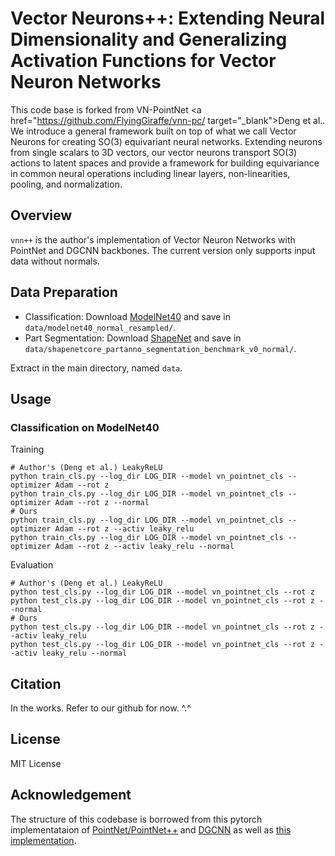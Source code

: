 # Vector Neurons++: Extending Neural Dimensionality and Generalizing Activation Functions for Vector Neuron Networks

This code base is forked from VN-PointNet <a href="https://github.com/FlyingGiraffe/vnn-pc/ target="_blank">Deng et al.</a>.
We introduce a general framework built on top of what we call Vector Neurons for creating SO(3) equivariant neural networks. Extending neurons from single scalars to 3D vectors, our vector neurons transport SO(3) actions to latent spaces and provide a framework for building equivariance in common neural operations including linear layers, non-linearities, pooling, and normalization.

## Overview
`vnn++` is the author's implementation of Vector Neuron Networks with PointNet and DGCNN backbones. The current version only supports input data without normals.

## Data Preparation

+ Classification: Download [ModelNet40](https://shapenet.cs.stanford.edu/media/modelnet40_normal_resampled.zip) and save in `data/modelnet40_normal_resampled/`.
+ Part Segmentation: Download [ShapeNet](https://shapenet.cs.stanford.edu/media/shapenetcore_partanno_segmentation_benchmark_v0_normal.zip)  and save in `data/shapenetcore_partanno_segmentation_benchmark_v0_normal/`.

Extract in the main directory, named `data`.  

## Usage

### Classification on ModelNet40
Training
```
# Author's (Deng et al.) LeakyReLU
python train_cls.py --log_dir LOG_DIR --model vn_pointnet_cls --optimizer Adam --rot z
python train_cls.py --log_dir LOG_DIR --model vn_pointnet_cls --optimizer Adam --rot z --normal
# Ours
python train_cls.py --log_dir LOG_DIR --model vn_pointnet_cls --optimizer Adam --rot z --activ leaky_relu
python train_cls.py --log_dir LOG_DIR --model vn_pointnet_cls --optimizer Adam --rot z --activ leaky_relu --normal
```

Evaluation
```
# Author's (Deng et al.) LeakyReLU
python test_cls.py --log_dir LOG_DIR --model vn_pointnet_cls --rot z
python test_cls.py --log_dir LOG_DIR --model vn_pointnet_cls --rot z --normal
# Ours
python test_cls.py --log_dir LOG_DIR --model vn_pointnet_cls --rot z --activ leaky_relu
python test_cls.py --log_dir LOG_DIR --model vn_pointnet_cls --rot z --activ leaky_relu --normal
```

## Citation
In the works. Refer to our github for now. ^.^

## License
MIT License

## Acknowledgement
The structure of this codebase is borrowed from this pytorch implementataion of [PointNet/PointNet++](https://github.com/yanx27/Pointnet_Pointnet2_pytorch) and [DGCNN](https://github.com/WangYueFt/dgcnn) as well as [this implementation](https://github.com/AnTao97/dgcnn.pytorch).
